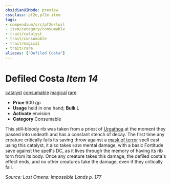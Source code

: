 ```yaml
---
obsidianUIMode: preview
cssclass: pf2e,pf2e-item
tags:
- compendium/src/pf2e/loil
- item/category/consumable
- trait/catalyst
- trait/consumable
- trait/magical
- trait/rare
aliases: ["Defiled Costa"]
---
```

# Defiled Costa *Item 14*  
[catalyst](../../../Rules/traits/catalyst-som.md)  [consumable](../../../Rules/traits/consumable.md)  [magical](../../../Rules/traits/magical.md)  [rare](../../../Rules/traits/rare.md)  

- **Price** 900 gp
- **Usage** held in one hand; **Bulk** L
- **Activate** envision
- **Category** Consumable

This still-bloody rib was taken from a priest of [Urgathoa](../../setting/deities/urgathoa.md) at the moment they passed into undeath and has a constant stench of decay. The first time any creature critically fails its saving throw against a [mask of terror](../../spells/mask-of-terror.md) spell cast using this catalyst, it also takes `6d10` mental damage, with a basic Fortitude save against the spell's DC, as it lives through the memory of having its rib torn from its body. Once any creature takes this damage, the defiled costa's effect ends, and no other creatures take the damage, even if they critically fail.

*Source: Lost Omens: Impossible Lands p. 177*